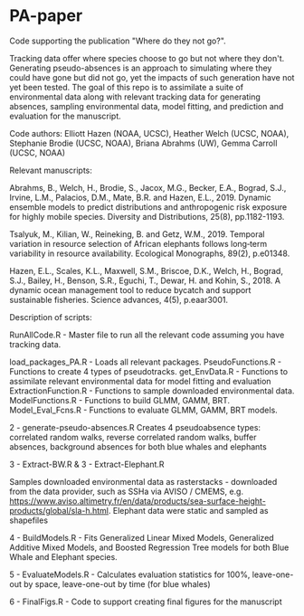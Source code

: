 # PA-paper

Code supporting the publication "Where do they not go?". 

Tracking data offer where species choose to go but not where they don't. Generating pseudo-absences is an approach to simulating where they could have gone but did not go, yet the impacts of such generation have not yet been tested. The goal of this repo is to assimilate a suite of environmental data along with relevant tracking data for generating absences, sampling environmental data, model fitting, and prediction and evaluation for the manuscript. 

Code authors: Elliott Hazen (NOAA, UCSC), Heather Welch (UCSC, NOAA), Stephanie Brodie (UCSC, NOAA), Briana Abrahms (UW), Gemma Carroll (UCSC, NOAA)

Relevant manuscripts:

Abrahms, B., Welch, H., Brodie, S., Jacox, M.G., Becker, E.A., Bograd, S.J., Irvine, L.M., Palacios, D.M., Mate, B.R. and Hazen, E.L., 2019. Dynamic ensemble models to predict distributions and anthropogenic risk exposure for highly mobile species. Diversity and Distributions, 25(8), pp.1182-1193.

Tsalyuk, M., Kilian, W., Reineking, B. and Getz, W.M., 2019. Temporal variation in resource selection of African elephants follows long‐term variability in resource availability. Ecological Monographs, 89(2), p.e01348.

Hazen, E.L., Scales, K.L., Maxwell, S.M., Briscoe, D.K., Welch, H., Bograd, S.J., Bailey, H., Benson, S.R., Eguchi, T., Dewar, H. and Kohin, S., 2018. A dynamic ocean management tool to reduce bycatch and support sustainable fisheries. Science advances, 4(5), p.eaar3001.

Description of scripts:

RunAllCode.R - Master file to run all the relevant code assuming you have tracking data.

load_packages_PA.R - Loads all relevant packages.
PseudoFunctions.R - Functions to create 4 types of pseudotracks.
get_EnvData.R - Functions to assimilate relevant environmental data for model fitting and evaluation
ExtractionFunction.R - Functions to sample downloaded environmental data.
ModelFunctions.R - Functions to build GLMM, GAMM, BRT.
Model_Eval_Fcns.R - Functions to evaluate GLMM, GAMM, BRT models.


2 - generate-pseudo-absences.R Creates 4 pseudoabsence types: correlated random walks, reverse correlated random walks, buffer absences, background absences for both blue whales and elephants

3 - Extract-BW.R & 3 - Extract-Elephant.R

Samples downloaded environmental data as rasterstacks - downloaded from the data provider, such as SSHa via AVISO / CMEMS, e.g. https://www.aviso.altimetry.fr/en/data/products/sea-surface-height-products/global/sla-h.html. Elephant data were static and sampled as shapefiles

4 - BuildModels.R - Fits Generalized Linear Mixed Models, Generalized Additive Mixed Models, and Boosted Regression Tree models for both Blue Whale and Elephant species.

5 - EvaluateModels.R - Calculates evaluation statistics for 100%, leave-one-out by space, leave-one-out by time (for blue whales)

6 - FinalFigs.R - Code to support creating final figures for the manuscript 
